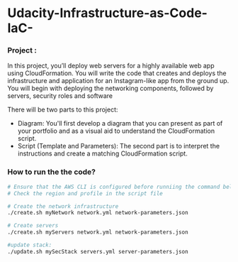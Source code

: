 # Udacity-Infrastructure-as-Code-IaC-

### Project :
In this project, you’ll deploy web servers for a highly available web app using CloudFormation. You will write the code that creates and deploys the infrastructure and application for an Instagram-like app from the ground up. You will begin with deploying the networking components, followed by servers, security roles and software

There will be two parts to this project:

- Diagram: You'll first develop a diagram that you can present as part of your portfolio and as a visual aid to understand the CloudFormation script.
- Script (Template and Parameters): The second part is to interpret the instructions and create a matching CloudFormation script.




### How to run the the code?
```bash
# Ensure that the AWS CLI is configured before runniing the command below
# Check the region and profile in the script file

# Create the network infrastructure
./create.sh myNetwork network.yml network-parameters.json

# Create servers
./create.sh myServers network.yml network-parameters.json

#update stack:
./update.sh mySecStack servers.yml server-parameters.json
```
